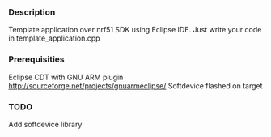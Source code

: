 ### Description

Template application over nrf51 SDK using Eclipse IDE.
Just write your code in template_application.cpp

### Prerequisities

Eclipse CDT with GNU ARM plugin http://sourceforge.net/projects/gnuarmeclipse/
Softdevice flashed on target

### TODO 
Add softdevice library